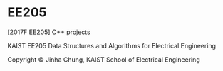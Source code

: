# EE205
[2017F EE205] C++ projects

KAIST EE205 Data Structures and Algorithms for Electrical Engineering

Copyright © Jinha Chung, KAIST School of Electrical Engineering
